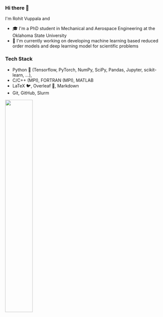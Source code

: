 ### Hi there 👋

I'm Rohit Vuppala and 
* :mortar_board: I'm a PhD student in Mechanical and Aerospace Engineering at the Oklahoma State University
* :telescope: I'm currently working on developing machine learning based reduced order models and deep learning model for scientific problems 

### Tech Stack

* Python :snake: (Tensorflow, PyTorch, NumPy, SciPy, Pandas, Jupyter, scikit-learn, ...), 
* C/C++ (MPI), FORTRAN (MPI), MATLAB 
* LaTeX :bird:, Overleaf :leaves:, Markdown
* Git, GitHub, Slurm


<p>
	<a href="#/"><img width="42%" src="https://github-readme-stats.vercel.app/api/top-langs/?username=rohitvuppala&layout=compact&hide_title=true" align="left"></a>
</p>
	<!--<a href="#/"><img width="49%" src="https://github-readme-stats.vercel.app/api?username=rohitvuppala&show_icons=true&hide_title=true" align="left"></a>
	<a href="#/"><img width="42%" src="https://github-readme-stats.vercel.app/api/top-langs/?username=rohitvuppala&layout=compact&hide_title=true" align="right"></a>
</p>

<!--

[![RohitVuppala's github activity graph](https://activity-graph.herokuapp.com/graph?username=rohitvuppala&theme=github)](https://github.com/rohitvuppala/github-readme-activity-graph)

